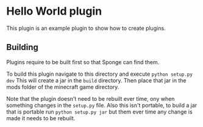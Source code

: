 Hello World plugin
==================

This plugin is an example plugin to show how to create plugins.

## Building

Plugins require to be built first so that Sponge can find them.

To build this plugin navigate to this directory and execute `python setup.py dev`
This will create a jar in the `build` directory. Then place that jar in the mods folder 
of the minecraft game directory.

Note that the plugin doesn't need to be rebuilt ever time, ony when something changes in the
`setup.py` file. Also this isn't portable, to build a jar that is portable run `python setup.py jar`
but them ever time any change is made it needs to be rebuilt.
